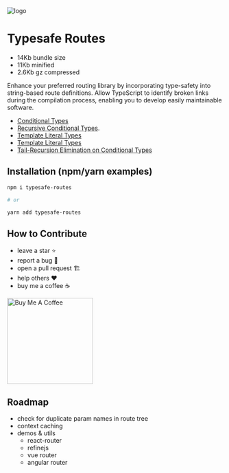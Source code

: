 <img title="logo" src="logo.png" />

# Typesafe Routes

- 14Kb bundle size
- 11Kb minified
- 2.6Kb gz compressed

Enhance your preferred routing library by incorporating type-safety into string-based route definitions. Allow TypeScript to identify broken links during the compilation process, enabling you to develop easily maintainable software.

- [Conditional Types](https://www.typescriptlang.org/docs/handbook/2/conditional-types.html)
- [Recursive Conditional Types](https://devblogs.microsoft.com/typescript/announcing-typescript-4-1-beta/#recursive-conditional-types).
- [Template Literal Types](https://www.typescriptlang.org/docs/handbook/2/template-literal-types.html)
- [Template Literal Types](https://devblogs.microsoft.com/typescript/announcing-typescript-4-1-beta/#template-literal-types) 
- [Tail-Recursion Elimination on Conditional Types](https://www.typescriptlang.org/docs/handbook/release-notes/typescript-4-5.html#tail-recursion-elimination-on-conditional-types)
  
## Installation (npm/yarn examples)

``` sh
npm i typesafe-routes

# or

yarn add typesafe-routes
```

## How to Contribute

- leave a star ⭐
- report a bug 🐞
- open a pull request 🏗️
- help others ❤️
- buy me a coffee ☕
  
<a href="https://www.buymeacoffee.com/kruschid" target="_blank"><img width="200px" src="https://cdn.buymeacoffee.com/buttons/v2/default-orange.png" alt="Buy Me A Coffee" ></a>

## Roadmap

- check for duplicate param names in route tree
- context caching
- demos & utils
  - react-router
  - refinejs
  - vue router
  - angular router

